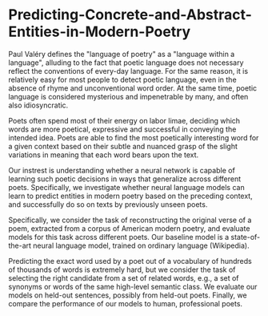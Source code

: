 # Predicting-Concrete-and-Abstract-Entities-in-Modern-Poetry

Paul Valéry defines the "language of poetry" as a "language within a language", alluding to the fact that poetic language does not necessary reflect the conventions of every-day language.
For the same reason, it is relatively easy for most people to detect poetic language, even in the absence of rhyme and unconventional word order. At the same time, poetic language is considered mysterious and impenetrable by many, and often also idiosyncratic.

Poets often spend most of their energy on labor limae, deciding which words are more poetical, expressive and successful in conveying the intended idea. 
Poets are able to find the most poetically interesting word for a given context based on their subtle and nuanced grasp of the slight variations in meaning that each word bears upon the text.

Our instrest is understanding whether a neural network is capable of learning such poetic decisions in ways that generalize across different poets. 
Specifically, we investigate whether neural language models can learn to predict entities in modern poetry based on the preceding context, and successfully do so on texts by previously unseen poets. 

Specifically, we consider the task of reconstructing the original verse of a poem, extracted from a corpus of American modern poetry, and evaluate models for this task across different poets. Our baseline model is a state-of-the-art neural language model, trained on ordinary language (Wikipedia).

Predicting the exact word used by a poet out of a vocabulary of hundreds of thousands of words is extremely hard, but we consider the task of selecting the right candidate from a set of related words, e.g., a set of synonyms or words of the same high-level semantic class. 
We evaluate our models on held-out sentences, possibly from held-out poets. Finally, we compare the performance of our models to human, professional poets.

